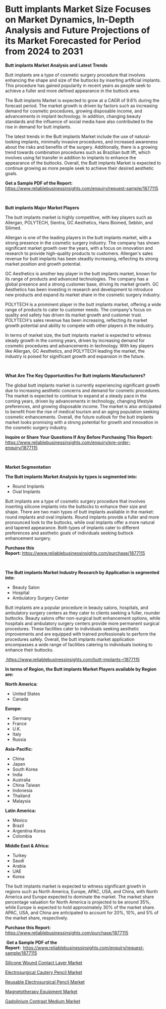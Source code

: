 <p><h1>Butt implants Market Size Focuses on Market Dynamics, In-Depth Analysis and Future Projections of its Market Forecasted for Period from 2024 to 2031</h1></p><p><strong>Butt implants Market Analysis and Latest Trends</strong></p>
<p><p>Butt implants are a type of cosmetic surgery procedure that involves enhancing the shape and size of the buttocks by inserting artificial implants. This procedure has gained popularity in recent years as people seek to achieve a fuller and more defined appearance in the buttock area.</p><p>The Butt implants Market is expected to grow at a CAGR of 9.6% during the forecast period. The market growth is driven by factors such as increasing demand for cosmetic procedures, growing disposable income, and advancements in implant technology. In addition, changing beauty standards and the influence of social media have also contributed to the rise in demand for butt implants.</p><p>The latest trends in the Butt implants Market include the use of natural-looking implants, minimally invasive procedures, and increased awareness about the risks and benefits of the surgery. Additionally, there is a growing trend towards combination procedures such as Brazilian butt lift, which involves using fat transfer in addition to implants to enhance the appearance of the buttocks. Overall, the Butt implants Market is expected to continue growing as more people seek to achieve their desired aesthetic goals.</p></p>
<p><strong>Get a Sample PDF of the Report:&nbsp;</strong> <a href="https://www.reliablebusinessinsights.com/enquiry/request-sample/1877115">https://www.reliablebusinessinsights.com/enquiry/request-sample/1877115</a></p>
<p>&nbsp;</p>
<p><strong>Butt implants Major Market Players</strong></p>
<p><p>The butt implants market is highly competitive, with key players such as Allergan, POLYTECH, Sientra, GC Aesthetics, Hans Biomed, Sebbin, and Silimed.</p><p>Allergan is one of the leading players in the butt implants market, with a strong presence in the cosmetic surgery industry. The company has shown significant market growth over the years, with a focus on innovation and research to provide high-quality products to customers. Allergan's sales revenue for butt implants has been steadily increasing, reflecting its strong market position and growth potential.</p><p>GC Aesthetics is another key player in the butt implants market, known for its range of products and advanced technologies. The company has a global presence and a strong customer base, driving its market growth. GC Aesthetics has been investing in research and development to introduce new products and expand its market share in the cosmetic surgery industry.</p><p>POLYTECH is a prominent player in the butt implants market, offering a wide range of products to cater to customer needs. The company's focus on quality and safety has driven its market growth and customer trust. POLYTECH's sales revenue has been increasing, reflecting its market growth potential and ability to compete with other players in the industry.</p><p>In terms of market size, the butt implants market is expected to witness steady growth in the coming years, driven by increasing demand for cosmetic procedures and advancements in technology. With key players like Allergan, GC Aesthetics, and POLYTECH leading the market, the industry is poised for significant growth and expansion in the future.</p></p>
<p>&nbsp;</p>
<p><strong>What Are The Key Opportunities For Butt implants Manufacturers?</strong></p>
<p><p>The global butt implants market is currently experiencing significant growth due to increasing aesthetic concerns and demand for cosmetic procedures. The market is expected to continue to expand at a steady pace in the coming years, driven by advancements in technology, changing lifestyle preferences, and growing disposable income. The market is also anticipated to benefit from the rise of medical tourism and an aging population seeking cosmetic enhancements. Overall, the future outlook for the butt implants market looks promising with a strong potential for growth and innovation in the cosmetic surgery industry.</p></p>
<p><strong>Inquire or Share Your Questions If Any Before Purchasing This Report:</strong> <a href="https://www.reliablebusinessinsights.com/enquiry/pre-order-enquiry/1877115">https://www.reliablebusinessinsights.com/enquiry/pre-order-enquiry/1877115</a></p>
<p>&nbsp;</p>
<p><strong>Market Segmentation</strong></p>
<p><strong>The Butt implants Market Analysis by types is segmented into:</strong></p>
<p><ul><li>Round Implants</li><li>Oval Implants</li></ul></p>
<p><p>Butt implants are a type of cosmetic surgery procedure that involves inserting silicone implants into the buttocks to enhance their size and shape. There are two main types of butt implants available in the market: round implants and oval implants. Round implants provide a fuller and more pronounced look to the buttocks, while oval implants offer a more natural and tapered appearance. Both types of implants cater to different preferences and aesthetic goals of individuals seeking buttock enhancement surgery.</p></p>
<p><strong>Purchase this Report:&nbsp;</strong><a href="https://www.reliablebusinessinsights.com/purchase/1877115">https://www.reliablebusinessinsights.com/purchase/1877115</a></p>
<p>&nbsp;</p>
<p><strong>The Butt implants Market Industry Research by Application is segmented into:</strong></p>
<p><ul><li>Beauty Salon</li><li>Hospital</li><li>Ambulatory Surgery Center</li></ul></p>
<p><p>Butt implants are a popular procedure in beauty salons, hospitals, and ambulatory surgery centers as they cater to clients seeking a fuller, rounder buttocks. Beauty salons offer non-surgical butt enhancement options, while hospitals and ambulatory surgery centers provide more permanent surgical procedures. These facilities cater to individuals seeking aesthetic improvements and are equipped with trained professionals to perform the procedures safely. Overall, the butt implants market application encompasses a wide range of facilities catering to individuals looking to enhance their buttocks.</p></p>
<p><a href="https://www.reliablebusinessinsights.com/butt-implants-r1877115">&nbsp;https://www.reliablebusinessinsights.com/butt-implants-r1877115</a></p>
<p><strong>In terms of Region, the Butt implants Market Players available by Region are:</strong></p>
<p>
    <p> <strong> North America: </strong>
        <ul>
            <li>United States</li>
            <li>Canada</li>
        </ul>
        </p> 
    <p> <strong> Europe: </strong>
        <ul>
            <li>Germany</li>
            <li>France</li>
            <li>U.K.</li>
            <li>Italy</li>
            <li>Russia</li>
        </ul>
        </p> 
    <p> <strong> Asia-Pacific: </strong>
        <ul>
            <li>China</li>
            <li>Japan</li>
            <li>South Korea</li>
            <li>India</li>
            <li>Australia</li>
            <li>China Taiwan</li>
            <li>Indonesia</li>
            <li>Thailand</li>
            <li>Malaysia</li>
        </ul>
        </p> 
    <p> <strong> Latin America: </strong>
        <ul>
            <li>Mexico</li>
            <li>Brazil</li>
            <li>Argentina Korea</li>
            <li>Colombia</li>
        </ul>
        </p> 
    <p> <strong> Middle East & Africa: </strong>
        <ul>
            <li>Turkey</li>
            <li>Saudi</li>
            <li>Arabia</li>
            <li>UAE</li>
            <li>Korea</li>
        </ul>
    </p>
    </p>
<p><p>The butt implants market is expected to witness significant growth in regions such as North America, Europe, APAC, USA, and China, with North America and Europe expected to dominate the market. The market share percentage valuation for North America is projected to be around 35%, while Europe is expected to hold approximately 30% of the market share. APAC, USA, and China are anticipated to account for 20%, 10%, and 5% of the market share, respectively.</p></p>
<p><strong>Purchase this Report: </strong><a href="https://www.reliablebusinessinsights.com/purchase/1877115">https://www.reliablebusinessinsights.com/purchase/1877115</a></p>
<p>&nbsp;<strong>Get a Sample PDF of the Report:&nbsp;&nbsp;</strong><a href="https://www.reliablebusinessinsights.com/enquiry/request-sample/1877115">https://www.reliablebusinessinsights.com/enquiry/request-sample/1877115</a></p>
<p><strong></strong></p>
<p><p><a href="https://github.com/ochgvvcj16/Market-Research-Report-List-1/blob/main/silicone-wound-contact-layer-market.md">Silicone Wound Contact Layer Market</a></p><p><a href="https://github.com/JosephMorgnlvXXff/Market-Research-Report-List-1/blob/main/electrosurgical-cautery-pencil-market.md">Electrosurgical Cautery Pencil Market</a></p><p><a href="https://github.com/sydneyHley85/Market-Research-Report-List-1/blob/main/reusable-electrosurgical-pencil-market.md">Reusable Electrosurgical Pencil Market</a></p><p><a href="https://github.com/btwcqfvq34/Market-Research-Report-List-2/blob/main/magnetotherapy-equipment-market.md">Magnetotherapy Equipment Market</a></p><p><a href="https://github.com/trameciabutler45/Market-Research-Report-List-1/blob/main/gadolinium-contrast-medium-market.md">Gadolinium Contrast Medium Market</a></p></p>